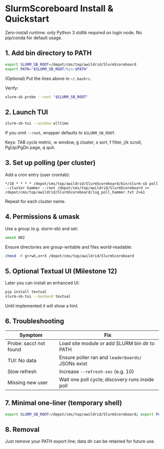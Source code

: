 # SlurmScoreboard Install & Quickstart

Zero-install runtime: only Python 3 stdlib required on login node. No pip/conda for default usage.

## 1. Add bin directory to PATH

```bash
export SLURM_SB_ROOT=/depot/cms/top/awildrid/SlurmScoreboard
export PATH="$SLURM_SB_ROOT/bin:$PATH"
```
(Optional) Put the lines above in `~/.bashrc`.

Verify:
```bash
slurm-sb probe --root "$SLURM_SB_ROOT"
```

## 2. Launch TUI

```bash
slurm-sb-tui --window alltime
```
If you omit `--root`, wrapper defaults to `$SLURM_SB_ROOT`.

Keys: TAB cycle metric, w window, g cluster, s sort, f filter, j/k scroll, PgUp/PgDn page, q quit.

## 3. Set up polling (per cluster)

Add a cron entry (user crontab):
```cron
*/10 * * * * /depot/cms/top/awildrid/SlurmScoreboard/bin/slurm-sb poll --cluster hammer --root /depot/cms/top/awildrid/SlurmScoreboard >> /depot/cms/top/awildrid/SlurmScoreboard/log_poll_hammer.txt 2>&1
```
Repeat for each cluster name.

## 4. Permissions & umask

Use a group (e.g. slurm-sb) and set:
```bash
umask 002
```
Ensure directories are group-writable and files world-readable:
```bash
chmod -R g+rwX,o+rX /depot/cms/top/awildrid/SlurmScoreboard
```

## 5. Optional Textual UI (Milestone 12)

Later you can install an enhanced UI:
```bash
pip install textual
slurm-sb-tui --backend textual
```
Until implemented it will show a hint.

## 6. Troubleshooting

| Symptom | Fix |
| ------- | ---- |
| Probe: sacct not found | Load site module or add SLURM bin dir to PATH |
| TUI: No data | Ensure poller ran and `leaderboards/` JSONs exist |
| Slow refresh | Increase `--refresh-sec` (e.g. 10) |
| Missing new user | Wait one poll cycle; discovery runs inside poll |

## 7. Minimal one-liner (temporary shell)

```bash
export SLURM_SB_ROOT=/depot/cms/top/awildrid/SlurmScoreboard; export PATH="$SLURM_SB_ROOT/bin:$PATH"; slurm-sb-tui
```

## 8. Removal

Just remove your PATH export line; data dir can be retained for future use.
